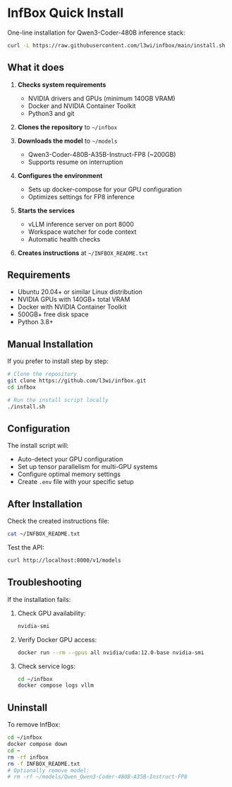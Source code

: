 # InfBox Quick Install

One-line installation for Qwen3-Coder-480B inference stack:

```bash
curl -L https://raw.githubusercontent.com/l3wi/infbox/main/install.sh | bash
```

## What it does

1. **Checks system requirements**
   - NVIDIA drivers and GPUs (minimum 140GB VRAM)
   - Docker and NVIDIA Container Toolkit
   - Python3 and git

2. **Clones the repository** to `~/infbox`

3. **Downloads the model** to `~/models`
   - Qwen3-Coder-480B-A35B-Instruct-FP8 (~200GB)
   - Supports resume on interruption

4. **Configures the environment**
   - Sets up docker-compose for your GPU configuration
   - Optimizes settings for FP8 inference

5. **Starts the services**
   - vLLM inference server on port 8000
   - Workspace watcher for code context
   - Automatic health checks

6. **Creates instructions** at `~/INFBOX_README.txt`

## Requirements

- Ubuntu 20.04+ or similar Linux distribution
- NVIDIA GPUs with 140GB+ total VRAM
- Docker with NVIDIA Container Toolkit
- 500GB+ free disk space
- Python 3.8+

## Manual Installation

If you prefer to install step by step:

```bash
# Clone the repository
git clone https://github.com/l3wi/infbox.git
cd infbox

# Run the install script locally
./install.sh
```

## Configuration

The install script will:
- Auto-detect your GPU configuration
- Set up tensor parallelism for multi-GPU systems
- Configure optimal memory settings
- Create `.env` file with your specific setup

## After Installation

Check the created instructions file:
```bash
cat ~/INFBOX_README.txt
```

Test the API:
```bash
curl http://localhost:8000/v1/models
```

## Troubleshooting

If the installation fails:

1. Check GPU availability:
   ```bash
   nvidia-smi
   ```

2. Verify Docker GPU access:
   ```bash
   docker run --rm --gpus all nvidia/cuda:12.0-base nvidia-smi
   ```

3. Check service logs:
   ```bash
   cd ~/infbox
   docker compose logs vllm
   ```

## Uninstall

To remove InfBox:

```bash
cd ~/infbox
docker compose down
cd ~
rm -rf infbox
rm -f INFBOX_README.txt
# Optionally remove model:
# rm -rf ~/models/Qwen_Qwen3-Coder-480B-A35B-Instruct-FP8
```